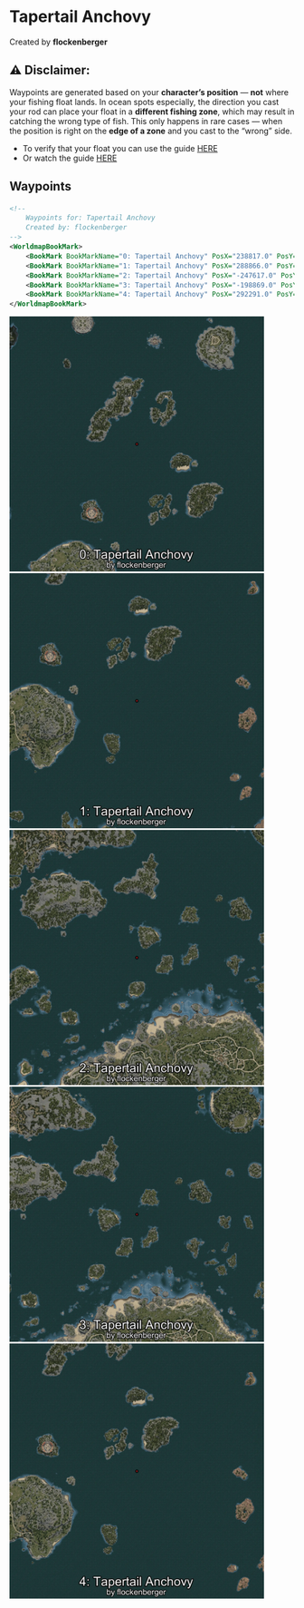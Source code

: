 # Tapertail Anchovy
Created by **flockenberger**

## ⚠️ Disclaimer:
Waypoints are generated based on your __**character’s position**__ — __not__ where your fishing float lands.
In ocean spots especially, the direction you cast your rod can place your float in a **different fishing zone**, which may result in catching the wrong type of fish.
This only happens in rare cases — when the position is right on the **edge of a zone** and you cast to the “wrong” side.

- To verify that your float you can use the guide [HERE](https://flockenberger.github.io/bdo-fish-position/)
- Or watch the guide [HERE](https://youtu.be/t-VXcRoNojk)

## Waypoints
```xml
<!--
    Waypoints for: Tapertail Anchovy
    Created by: flockenberger
-->
<WorldmapBookMark>
    <BookMark BookMarkName="0: Tapertail Anchovy" PosX="238817.0" PosY="-7549.0" PosZ="486630.0" />
    <BookMark BookMarkName="1: Tapertail Anchovy" PosX="288866.0" PosY="-7660.0" PosZ="349126.0" />
    <BookMark BookMarkName="2: Tapertail Anchovy" PosX="-247617.0" PosY="-7527.0" PosZ="243993.0" />
    <BookMark BookMarkName="3: Tapertail Anchovy" PosX="-198869.0" PosY="-7925.11" PosZ="275357.2" />
    <BookMark BookMarkName="4: Tapertail Anchovy" PosX="292291.0" PosY="-7755.0" PosZ="374086.0" />
</WorldmapBookMark>
```

<img src="./Tapertail Anchovy_0_Preview.webp" width="450"/> <img src="./Tapertail Anchovy_1_Preview.webp" width="450"/> <img src="./Tapertail Anchovy_2_Preview.webp" width="450"/> <img src="./Tapertail Anchovy_3_Preview.webp" width="450"/> <img src="./Tapertail Anchovy_4_Preview.webp" width="450"/> 